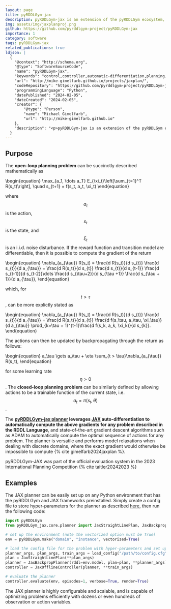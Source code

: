 ```yaml
---
layout: page
title: pyRDDLGym-jax
description: pyRDDLGym-jax is an extension of the pyRDDLGym ecosystem, leveraging the JAX library for automatic differentiation and gradient-based planning. It translates and compiles RDDL description files into differentiable simulators. It also supports various planning methods, including deep reactive policy networks and straight-line planning, risk-aware planning, and provides tools for automatic hyper-parameter tuning.
img: assets/img/jaxplanproj.png
github: https://github.com/pyrddlgym-project/pyRDDLGym-jax
importance: 1
category: software
tags: pyRDDLGym-jax
related_publications: true
ldjson: |
  {
    "@context": "http://schema.org",
    "@type": "SoftwareSourceCode",
    "name": "pyRDDLGym-jax",
    "keywords": "control,controller,automatic-differentiation,planning,sgd,model-based-control,nonlinear-dynamics,backpropagation,nonlinear-optimization,stochastic-gradient-descent,planning-domain-definition-language,planning-algorithms,nonlinear-control,sgd-optimizer,jax,rddl,rddl-domains,differentiable-simulations,gradient-based-optimisation",
    "url": "http://mike-gimelfarb.github.io/projects/jaxplan/",
    "codeRepository": "https://github.com/pyrddlgym-project/pyRDDLGym-jax/",
    "programmingLanguage": "Python",
    "datePublished": "2024-02-05",
    "dateCreated": "2024-02-05",
    "creator": {
        "@type": "Person",
        "name": "Michael Gimelfarb",
        "url": "http://mike-gimelfarb.github.io"
    },
    "description": "<p>pyRDDLGym-jax is an extension of the pyRDDLGym ecosystem, leveraging the JAX library for automatic differentiation and gradient-based planning. It translates and compiles RDDL description files into differentiable simulators. It also supports various planning methods, including deep reactive policy networks and straight-line planning, risk-aware planning, and provides tools for automatic hyper-parameter tuning.</p>"
  }
---
```


## Purpose

The **open-loop planning problem** can be succinctly described mathematically as

\begin{equation}
	\max_{a_1, \dots a_T} E_{\xi_t}\left[\sum_{t=1}^T R(s_t)\right], \quad s_{t+1} = f(s_t, a_t, \xi_t)
\end{equation}

where $$a_t$$ is the action, $$s_t$$ is the state, and $$\xi_t$$ is an i.i.d. noise disturbance. If the reward function and transition model are differentiable, then it is possible to compute the gradient of the return 

\begin{equation}
\nabla_{a_{\tau}} R(s_t) = \frac{d R(s_t)}{d s_{t}} \frac{d s_{t}}{d a_{\tau}}
= \frac{d R(s_t)}{d s_{t}} \frac{d s_{t}}{d s_{t-1}} \frac{d s_{t-1}}{d s_{t-2}}\dots \frac{d s_{\tau+2}}{d s_{\tau +1}} \frac{d s_{\tau + 1}}{d a_{\tau}},
\end{equation}

which, for $$t > \tau$$, can be more explictly stated as

\begin{equation}
\nabla_{a_{\tau}} R(s_t) = \frac{d R(s_t)}{d s_{t}} \frac{d s_{t}}{d a_{\tau}}
= \frac{d R(s_t)}{d s_{t}} \frac{d f(s_\tau, a_\tau, \xi_\tau)}{d a_{\tau}} 
\prod_{k=\tau + 1}^{t-1}\frac{d f(s_k, a_k, \xi_k)}{d s_{k}}.
\end{equation}

The actions can then be updated by backpropagating through the return as follows:

\begin{equation}
 a_\tau \gets a_\tau + \eta \sum_{t > \tau}\nabla_{a_{\tau}} R(s_t),
\end{equation}

for some learning rate $$\eta > 0$$. The **closed-loop planning problem** can be 
similarly defined by allowing actions to be a trainable function of the current state, i.e.
$$a_t = \pi(s_t, \theta)$$. 

The **[pyRDDLGym-jax planner](https://github.com/pyrddlgym-project/pyRDDLGym-jax) leverages [JAX](https://github.com/jax-ml/jax) auto-differentiation to automatically compute the above gradients
for any problem described in the RDDL Language**, and state-of-the-art gradient descent algorithms such as
ADAM to automatically compute the optimal sequence of actions for any problem. The 
planner is versatile and performs model relaxations when dealing with discrete domains, 
where the exact gradient would otherwise be impossible to compute {% cite gimelfarb2024jaxplan %}.

pyRDDLGym-JAX was part of the official evaluation system in the 2023 International Planning Competition {% cite taitler20242023 %}

## Examples

The JAX planner can be easily set up on any Python environment that has the pyRDDLGym and JAX frameworks preinstalled. Simply create a config file to store hyper-parameters for the planner as described 
[here](https://pyrddlgym.readthedocs.io/en/latest/jax.html#configuring-pyrddlgym-jax), then run the following code:

```python
import pyRDDLGym
from pyRDDLGym_jax.core.planner import JaxStraightLinePlan, JaxBackpropPlanner, JaxOfflineController, load_config

# set up the environment (note the vectorized option must be True)
env = pyRDDLGym.make("domain", "instance", vectorized=True)

# load the config file for the problem with hyper-parameters and set up the planner
planner_args, plan_args, train_args = load_config("/path/to/config.cfg")
plan = JaxStraightLinePlan(**plan_args)
planner = JaxBackpropPlanner(rddl=env.model, plan=plan, **planner_args)
controller = JaxOfflineController(planner, **train_args)

# evaluate the planner
controller.evaluate(env, episodes=1, verbose=True, render=True)
```

The JAX planner is highly configurable and scalable, and is capable of optimizing problems efficiently
with dozens or even hundreds of observation or action variables.
